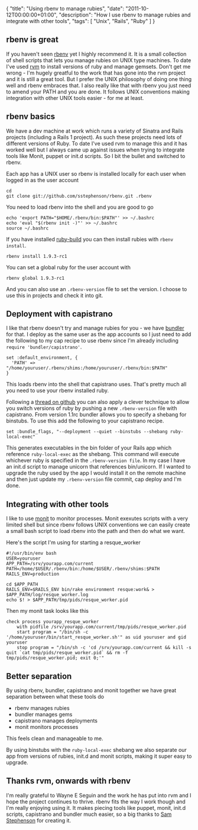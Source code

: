 {
  "title": "Using rbenv to manage rubies",
  "date": "2011-10-12T00:00:00+01:00",
  "description": "How I use rbenv to manage rubies and integrate with other tools",
  "tags": [
    "Unix",
    "Rails",
    "Ruby"
  ]
}

## rbenv is great

If you haven't seen [rbenv][1] yet I highly recommend it. It is a small collection of shell scripts that lets you manage rubies on UNIX type machines. To date I've used [rvm][2] to install versions of ruby and manage gemsets. Don't get me wrong - I'm hugely greatful to the work that has gone into the rvm project and it is still a great tool. But I prefer the UNIX philosophy of doing one thing well and rbenv embraces that. I also really like that with rbenv you just need to amend your PATH and you are done. It follows UNIX conventions making integration with other UNIX tools easier - for me at least. 

## rbenv basics

We have a dev machine at work which runs a variety of Sinatra and Rails projects (including a Rails 1 project). As such these projects need lots of different versions of Ruby. To date I've used rvm to manage this and it has worked well but I always came up against issues when trying to integrate tools like Monit, puppet or init.d scripts. So I bit the bullet and switched to rbenv.

Each app has a UNIX user so rbenv is installed locally for each user when logged in as the user account

    cd
    git clone git://github.com/sstephenson/rbenv.git .rbenv

You need to load rbenv into the shell and you are good to go

    echo 'export PATH="$HOME/.rbenv/bin:$PATH"' >> ~/.bashrc
    echo 'eval "$(rbenv init -)"' >> ~/.bashrc
    source ~/.bashrc

If you have installed [ruby-build][3] you can then install rubies with `rbenv install`.

    rbenv install 1.9.3-rc1

You can set a global ruby for the user account with

    rbenv global 1.9.3-rc1

And you can also use an `.rbenv-version` file to set the version. I choose to use this in projects and check it into git.

## Deployment with capistrano

I like that rbenv doesn't try and manage rubies for you - we have [bundler][4] for that. I deploy as the same user as the app accounts so I just need to add the following to my cap recipe to use rbenv since I'm already including `require 'bundler/capistrano'`.

    set :default_environment, {
      'PATH' => "/home/youruser/.rbenv/shims:/home/youruser/.rbenv/bin:$PATH"
    }

This loads rbenv into the shell that capistrano uses. That's pretty much all you need to use your rbenv installed ruby.

Following a [thread on github][5] you can also apply a clever technique to allow you switch versions of ruby by pushing a new `.rbenv-version` file with capistrano. From version 1.1rc bundler allows you to specify a shebang for binstubs. To use this add the following to your capistrano recipe.

    set :bundle_flags, "--deployment --quiet --binstubs --shebang ruby-local-exec"

This generates executables in the bin folder of your Rails app which reference `ruby-local-exec` as the shebang. This command will execute whichever ruby is specified in the `.rbenv-version file`. In my case I have an init.d script to manage unicorn that references bin/unicorn. If I wanted to upgrade the ruby used by the app I would install it on the remote machine and then just update my `.rbenv-version` file commit, cap deploy and I'm done. 

## Integrating with other tools

I like to use [monit][6] to monitor processes. Monit exexutes scripts with a very limited shell but since rbenv follows UNIX conventions we can easily create a small bash script to load rbenv into the path and then do what we want.

Here's the script I'm using for starting a resque\_worker

    #!/usr/bin/env bash
    USER=youruser
    APP_PATH=/srv/yourapp.com/current
    PATH=/home/$USER/.rbenv/bin:/home/$USER/.rbenv/shims:$PATH 
    RAILS_ENV=production 

    cd $APP_PATH
    RAILS_ENV=$RAILS_ENV bin/rake environment resque:work& > $APP_PATH/log/resque_worker.log 
    echo $! > $APP_PATH/tmp/pids/resque_worker.pid

Then my monit task looks like this

    check process yourapp_resque_worker
        with pidfile /srv/yourapp.com/current/tmp/pids/resque_worker.pid
        start program = "/bin/sh -c '/home/youruser/bin/start_resque_worker.sh'" as uid youruser and gid youruser
        stop program = "/bin/sh -c 'cd /srv/yourapp.com/current && kill -s quit `cat tmp/pids/resque_worker.pid` && rm -f tmp/pids/resque_worker.pid; exit 0;'"

## Better separation

By using rbenv, bundler, capistrano and monit together we have great separation between what these tools do

* rbenv manages rubies 
* bundler manages gems
* capistrano manages deployments
* monit monitors processes

This feels clean and manageable to me. 

By using binstubs with the `ruby-local-exec` shebang we also separate our app from versions of rubies, init.d and monit scripts, making it super easy to upgrade. 

## Thanks rvm, onwards with rbenv

I'm really grateful to Wayne E Seguin and the work he has put into rvm and I hope the project continues to thrive. rbenv fits the way I work though and I'm really enjoying using it. It makes piecing tools like puppet, monit, init.d scripts, capistrano and bundler much easier, so a big thanks to [Sam Stephenson][7] for creating it.

[1]: https://github.com/sstephenson/rbenv
[2]: https://rvm.io/
[3]: https://github.com/sstephenson/ruby-build
[4]: http://gembundler.com/
[5]: https://github.com/sstephenson/rbenv/issues/101
[6]: http://mmonit.com/monit/
[7]: http://sstephenson.us/
